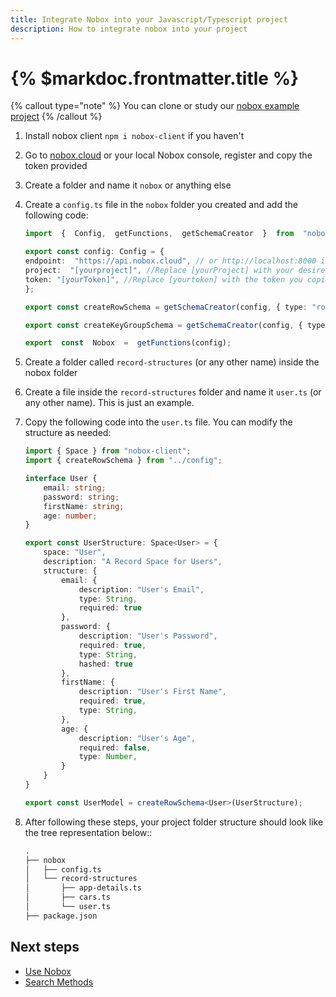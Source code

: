 ```yaml
---
title: Integrate Nobox into your Javascript/Typescript project
description: How to integrate nobox into your project
---
```


# {% $markdoc.frontmatter.title %}
{% callout type="note" %}
You can clone or study our [nobox example project](https://github.com/nobox-org/nobox-react-example)
{% /callout %}

1. Install nobox client `npm i nobox-client` if you haven't
1. Go to [nobox.cloud](https://nobox.cloud) or your local Nobox console, register and copy the token provided
2. Create a folder and name it `nobox` or anything else
3. Create a `config.ts` file in the `nobox` folder you created and add the following code:
    ```ts
    import  {  Config,  getFunctions,  getSchemaCreator  }  from  "nobox-client";

    export const config: Config = {
    endpoint:  "https://api.nobox.cloud", // or http://localhost:8000 if you are running local
    project:  "[yourproject]", //Replace [yourProject] with your desired project name
    token: "[yourToken]", //Replace [yourtoken] with the token you copied in step 2
    };

    export const createRowSchema = getSchemaCreator(config, { type: "rowed" });

    export const createKeyGroupSchema = getSchemaCreator(config, { type: "key-group" });

    export  const  Nobox  =  getFunctions(config);
    ```

4. Create a folder called `record-structures` (or any other name) inside the nobox folder
5. Create a file inside the `record-structures` folder and name it `user.ts` (or any other name). This is just an example.
6. Copy the following code into the `user.ts` file. You can modify the structure as needed:

    ```ts
    import { Space } from "nobox-client";
    import { createRowSchema } from "../config";

    interface User {
        email: string;
        password: string;
        firstName: string;
        age: number;
    }

    export const UserStructure: Space<User> = {
        space: "User",
        description: "A Record Space for Users",
        structure: {
            email: {
                description: "User's Email",
                type: String,
                required: true
            },
            password: {
                description: "User's Password",
                required: true,
                type: String,
                hashed: true
            },
            firstName: {
                description: "User's First Name",
                required: true,
                type: String,
            },
            age: {
                description: "User's Age",
                required: false,
                type: Number,
            }
        }
    }

    export const UserModel = createRowSchema<User>(UserStructure);
    ```

 6. After following these steps, your project folder structure should look like the tree representation below::
    ```md
    .
    ├── nobox
    │   ├── config.ts
    │   └── record-structures
    │       ├── app-details.ts
    │       ├── cars.ts
    │       └── user.ts
    ├── package.json
    ```

## Next steps
- [Use Nobox](/nobox-examples)
- [Search Methods](/methods/search)
